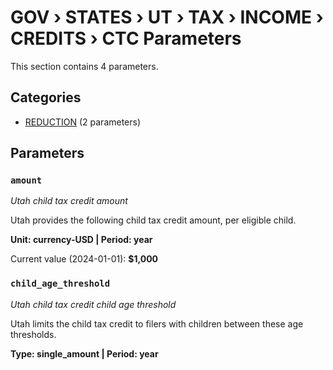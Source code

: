 # GOV › STATES › UT › TAX › INCOME › CREDITS › CTC Parameters

This section contains 4 parameters.

## Categories

- [REDUCTION](reduction/index.md) (2 parameters)

## Parameters

### `amount`
*Utah child tax credit amount*

Utah provides the following child tax credit amount, per eligible child.

**Unit: currency-USD | Period: year**

Current value (2024-01-01): **$1,000**


### `child_age_threshold`
*Utah child tax credit child age threshold*

Utah limits the child tax credit to filers with children between these age thresholds.

**Type: single_amount | Period: year**

